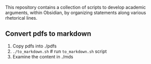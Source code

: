 This repository contains a collection of scripts to develop academic arguments, within Obsidian, by organizing statements along various rhetorical lines.

## Convert pdfs to markdown

1. Copy pdfs into ./pdfs
2. `./to_markdown.sh` # run `to_markdown.sh` script
3. Examine the content in ./mds
